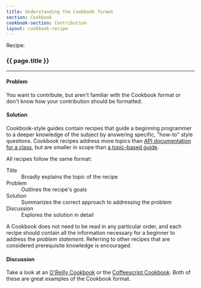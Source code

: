 ```yaml
---
title: Understanding the Cookbook format
section: Cookbook
cookbook-section: Contribution
layout: cookbook-recipe
---
```

<span class="recipe-label">Recipe:</span>

### {{ page.title }}
-----

#### Problem
You want to contribute, but aren't familiar with the Cookbook format or don't know
how your contribution should be formatted.

#### Solution
Cookbook-style guides contain recipes that guide a beginning programmer to a deeper knowledge of the subject
by answering specific, "how-to" style questions. Cookbook recipes address more topics than
[API documentation for a class](http://emberjs.com/api/classes/Ember.Application.html), but are smaller in
scope than [a topic-based guide](http://emberjs.com/guides/).

All recipes follow the same format:

<dl>
  <dt>Title</dt>
  <dd>Broadly explains the topic of the recipe</dd>
  <dt>Problem</dt>
  <dd>Outlines the recipe's goals</dd>
  <dt>Solution</dt>
  <dd>Summarizes the correct approach to addressing the problem</dd>
  <dt>Discussion</dt>
  <dd>Explores the solution in detail</dd>
</dl>

A Cookbook does not need to be read in any particular order, and each recipe should contain all the information
necessary for a beginner to address the _problem statement_. Referring to other recipes that are considered
prerequisite knowledge is encouraged.

#### Discussion
Take a look at an [O'Reilly Cookbook](http://shop.oreilly.com/category/series/cookbooks.do) or the
[Coffeescript Cookbook](http://coffeescriptcookbook.com/). Both of these are great examples of the Cookbook
format.
